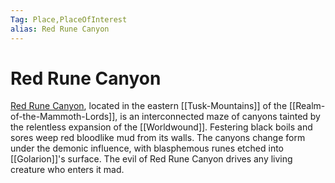 ```yaml
---
Tag: Place,PlaceOfInterest
alias: Red Rune Canyon
---
```

# Red Rune Canyon
[Red Rune Canyon](https://pathfinderwiki.com/wiki/Red_Rune_Canyon), located in the eastern [[Tusk-Mountains]] of the [[Realm-of-the-Mammoth-Lords]], is an interconnected maze of canyons tainted by the relentless expansion of the [[Worldwound]]. Festering black boils and sores weep red bloodlike mud from its walls. The canyons change form under the demonic influence, with blasphemous runes etched into [[Golarion]]'s surface. The evil of Red Rune Canyon drives any living creature who enters it mad.